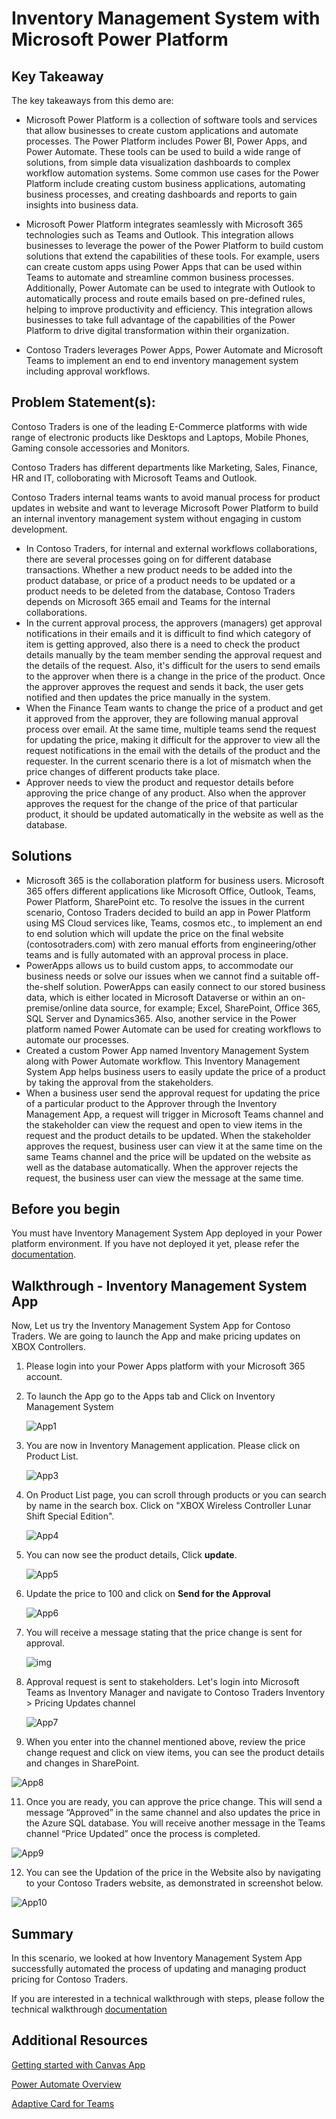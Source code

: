 # Inventory Management System with Microsoft Power Platform

## Key Takeaway

The key takeaways from this demo are:

* Microsoft Power Platform is a collection of software tools and services that allow businesses to create custom applications and automate processes. The Power Platform includes Power BI, Power Apps, and Power Automate. These tools can be used to build a wide range of solutions, from simple data visualization dashboards to complex workflow automation systems. Some common use cases for the Power Platform include creating custom business applications, automating business processes, and creating dashboards and reports to gain insights into business data.

* Microsoft Power Platform integrates seamlessly with Microsoft 365 technologies such as Teams and Outlook. This integration allows businesses to leverage the power of the Power Platform to build custom solutions that extend the capabilities of these tools. For example, users can create custom apps using Power Apps that can be used within Teams to automate and streamline common business processes. Additionally, Power Automate can be used to integrate with Outlook to automatically process and route emails based on pre-defined rules, helping to improve productivity and efficiency. This integration allows businesses to take full advantage of the capabilities of the Power Platform to drive digital transformation within their organization.

* Contoso Traders leverages Power Apps, Power Automate and Microsoft Teams to implement an end to end inventory management system including approval workflows. 

## Problem Statement(s):
Contoso Traders is one of the leading E-Commerce platforms with wide range of electronic products like Desktops and Laptops, Mobile Phones, Gaming console accessories and Monitors. 

Contoso Traders has different departments like Marketing, Sales, Finance, HR and IT, colloborating with Microsoft Teams and Outlook. 

Contoso Traders internal teams wants to avoid manual process for product updates in website and want to leverage Microsoft Power Platform to build an internal inventory management system without engaging in custom development. 


* In Contoso Traders, for internal and external workflows collaborations, there are several processes going on for different database transactions. Whether a new product needs to be added into the product database, or price of a product needs to be updated or a product needs to be deleted from the database, Contoso Traders depends on Microsoft 365 email and Teams for the internal collaborations.
* In the current approval process, the approvers (managers) get approval notifications in their emails and it is difficult to find which category of item is getting approved, also there is a need to check the product details manually by the team member sending the approval request and the details of the request. Also, it's difficult for the users to send emails to the approver when there is a change in the price of the product. Once the approver approves the request and sends it back, the user gets notified and then updates the price manually in the system.
* When the Finance Team wants to change the price of a product and get it approved from the approver, they are following manual approval process over email. At the same time, multiple teams send the request for updating the price, making it difficult for the approver to view all the request notifications in the email with the details of the product and the requester. In the current scenario there is a lot of mismatch when the price changes of different products take place.
* Approver needs to view the product and requestor details before approving the price change of any product. Also when the approver approves the request for the change of the price of that particular product, it should be updated automatically in the website as well as the database.

## Solutions

* Microsoft 365 is the collaboration platform for business users. Microsoft 365 offers different applications like Microsoft Office, Outlook, Teams, Power Platform, SharePoint etc. To resolve the issues in the current scenario, Contoso Traders decided to build an app in Power Platform using MS Cloud services like, Teams, cosmos etc., to implement an end to end solution which will update the price on the final website (contosotraders.com) with zero manual efforts from engineering/other teams and is fully automated with an approval process in place. 
* PowerApps allows us to build custom apps, to accommodate our business needs or solve our issues when we cannot find a suitable off-the-shelf solution. PowerApps can easily connect to our stored business data, which is either located in Microsoft Dataverse or within an on-premise/online data source, for example; Excel, SharePoint, Office 365, SQL Server and Dynamics365. Also, another service in the Power platform named Power Automate can be used for creating workflows to automate our processes.
* Created a custom Power App named Inventory Management System along with Power Automate workflow. This Inventory Management System App helps business users to easily update the price of a product by taking the approval from the stakeholders.
* When a business user send the approval request for updating the price of a particular product to the Approver through the Inventory Management App, a request will trigger in Microsoft Teams channel and the stakeholder can view the request and open to view items in the request and the product details to be updated. When the stakeholder approves the request, business user can view it at the same time on the same Teams channel and the price will be updated on the website as well as the database automatically. When the approver rejects the request, the business user can view the message at the same time.


## Before you begin

You must have Inventory Management System App deployed in your Power platform environment. If you have not deployed it yet, please refer the [documentation](../docs/Inventory-power-app-deployment-guide.md).
 
## Walkthrough - Inventory Management System App

   Now, Let us try the Inventory Management System App for Contoso Traders. We are going to launch the App and make pricing updates on XBOX Controllers.

1. Please login into your Power Apps platform with your Microsoft 365 account.

2. To launch the App go to the Apps tab and Click on Inventory Management System

   ![App1](images/UApp1.png)
       
      
3. You are now in Inventory Management application. Please click on Product List. 
	
   ![App3](images/App3.png)

4. On Product List page, you can scroll through products or you can search by name in the search box. Click on "XBOX Wireless Controller Lunar Shift Special Edition".	

   ![App4](images/UApp4.png)
	
5. You can now see the product details, Click **update**. 

   ![App5](images/App5.png)
	
6. Update the price to 100 and click on **Send for the Approval**

   ![App6](images/App6.png)
	
7. You will receive a message stating that the price change is sent for approval.

   ![img](images/UApp3.png)

8. Approval request is sent to stakeholders. Let's login into Microsoft Teams as Inventory Manager and navigate to Contoso Traders Inventory > Pricing Updates channel

   ![App7](images/App7.png)
	
10. When you enter into the channel mentioned above, review the price change request and click on view items, you can see the product details and changes in SharePoint. 

   ![App8](images/App8.png)
	
11. Once you are ready, you can approve the price change. This will send a message “Approved” in the same channel and also updates the price in the Azure SQL database. You  will receive another message in the Teams channel “Price Updated” once the process is completed.

   ![App9](images/App9.png)
	
12. You can see the Updation of the price in the Website also by navigating to your Contoso Traders website, as demonstrated in screenshot below.

   ![App10](images/App10.png)
	
## Summary

In this scenario, we looked at how Inventory Management System App successfully automated the process of updating and managing product pricing for Contoso Traders. 

If you are interested in a technical walkthrough with steps, please follow the technical walkthrough [documentation](./technical-walkthrough.md)


## Additional Resources

[Getting started with Canvas App](https://learn.microsoft.com/en-us/power-apps/maker/canvas-apps/getting-started)

[Power Automate Overview](https://learn.microsoft.com/en-us/training/modules/introduction-power-automate/)

[Adaptive Card for Teams](https://learn.microsoft.com/en-us/power-automate/overview-adaptive-cards)


	
